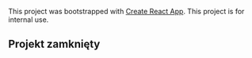 This project was bootstrapped with [Create React App](https://github.com/facebook/create-react-app).
This project is for internal use.

## Projekt zamknięty
